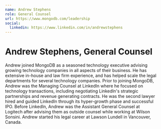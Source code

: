 ```yaml
---
name: Andrew Stephens
role: General Counsel
url: https://www.mongodb.com/leadership
social:
  linkedin: https://www.linkedin.com/in/andrewstephens
---
```


# Andrew Stephens, General Counsel

Andrew joined MongoDB as a seasoned technology executive advising growing technology companies in all aspects of their business. He has extensive in-house and law firm experience, and has helped scale the legal departments for several technology companies. Prior to joining MongoDB, Andrew was the Managing Counsel at LinkedIn where he focused on technology transactions, including negotiating LinkedIn's strategic partnerships and revenue generating contracts. He was the second lawyer hired and guided LinkedIn through its hyper-growth phase and successful IPO. Before LinkedIn, Andrew was the Assistant General Counsel at Logitech after advising them as outside counsel while working at Wilson Sonsini. Andrew started his legal career at Lawson Lundell in Vancouver, Canada.
